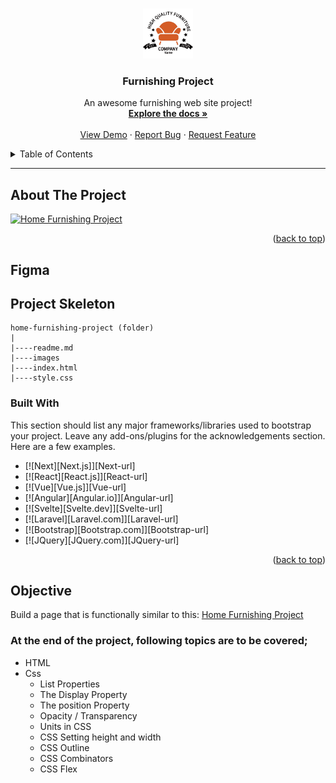 <a name="readme-top"></a>

 
<!-- PROJECT LOGO -->
<br />
<div align="center">
  <a href="https://github.com/ibrsec/home-furnishing-page">
    <img src="images/logo.png" alt="Logo" width="80" height="80"
    style="background-color:#fff; padding:4px: border-radius:5px;">
  </a>

  <h3 align="center">Furnishing Project</h3>

  <p align="center">
    An awesome furnishing web site project!
    <br />
    <a href="https://github.com/ibrsec/home-furnishing-page"><strong>Explore the docs »</strong></a>
    <br />
    <br />
    <a href="https://ibrsec.github.io/home-furnishing-page/">View Demo</a>
    ·
    <a href="https://github.com/ibrsec/home-furnishing-page/issues">Report Bug</a>
    ·
    <a href="https://github.com/ibrsec/home-furnishing-page/issues">Request Feature</a>
  </p>
</div>



<!-- TABLE OF CONTENTS -->
<details>
  <summary>Table of Contents</summary>
  <ol>
    <li><a href="#about-the-project">About The Project</a></li>
     <li><a href="#">Figma</a></li>
     <li><a href="#project-skeleton">Project Skeleton</a></li>
     <li><a href="#built-with">Built With</a></li>
    <!-- <li>
      <a href="#getting-started">Getting Started</a>
      <ul>
        <li><a href="#prerequisites">Prerequisites</a></li>
        <li><a href="#installation">Installation</a></li>
      </ul>
    </li>
    <li><a href="#usage">Usage</a></li>
    <li><a href="#roadmap">Roadmap</a></li>
    <li><a href="#contributing">Contributing</a></li>
    <li><a href="#license">License</a></li>
    <li><a href="#contact">Contact</a></li>
    <li><a href="#acknowledgments">Acknowledgments</a></li> -->
  </ol>
</details>


---

<!-- ABOUT THE PROJECT -->
## About The Project

[![Home Furnishing Project](./images/home.gif)](https://ibrsec.github.io/home-furnishing-page/)

<!-- 
There are many great README templates available on GitHub; however, I didn't find one that really suited my needs so I created this enhanced one. I want to create a README template so amazing that it'll be the last one you ever need -- I think this is it.

Here's why:
* Your time should be focused on creating something amazing. A project that solves a problem and helps others
* You shouldn't be doing the same tasks over and over like creating a README from scratch
* You should implement DRY principles to the rest of your life :smile:

Of course, no one template will serve all projects since your needs may be different. So I'll be adding more in the near future. You may also suggest changes by forking this repo and creating a pull request or opening an issue. Thanks to all the people have contributed to expanding this template!

Use the `BLANK_README.md` to get started. -->

<p align="right">(<a href="#readme-top">back to top</a>)</p>

## Figma 



## Project Skeleton 

```
home-furnishing-project (folder)
|
|----readme.md        
|----images               
|----index.html  
|----style.css
```




### Built With

This section should list any major frameworks/libraries used to bootstrap your project. Leave any add-ons/plugins for the acknowledgements section. Here are a few examples.

* [![Next][Next.js]][Next-url]
* [![React][React.js]][React-url]
* [![Vue][Vue.js]][Vue-url]
* [![Angular][Angular.io]][Angular-url]
* [![Svelte][Svelte.dev]][Svelte-url]
* [![Laravel][Laravel.com]][Laravel-url]
* [![Bootstrap][Bootstrap.com]][Bootstrap-url]
* [![JQuery][JQuery.com]][JQuery-url]

<p align="right">(<a href="#readme-top">back to top</a>)</p>



## Objective

Build a page that is functionally similar to this: [Home Furnishing Project](https://hellenkuttery.github.io/home-furnishing/)

### At the end of the project, following topics are to be covered;

- HTML 
- Css
  - List Properties
  - The Display Property
  - The position Property
  - Opacity / Transparency
  - Units in CSS
  - CSS Setting height and width
  - CSS Outline
  - CSS Combinators
  - CSS Flex

